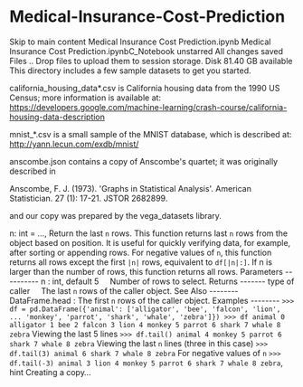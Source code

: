 # Medical-Insurance-Cost-Prediction

Skip to main content
Medical Insurance Cost Prediction.ipynb
Medical Insurance Cost Prediction.ipynbC_Notebook unstarred
All changes saved
Files
..
Drop files to upload them to session storage.
Disk
81.40 GB available
This directory includes a few sample datasets to get you started.

california_housing_data*.csv is California housing data from the 1990 US Census; more information is available at: https://developers.google.com/machine-learning/crash-course/california-housing-data-description

mnist_*.csv is a small sample of the MNIST database, which is described at: http://yann.lecun.com/exdb/mnist/

anscombe.json contains a copy of Anscombe's quartet; it was originally described in

Anscombe, F. J. (1973). 'Graphs in Statistical Analysis'. American Statistician. 27 (1): 17-21. JSTOR 2682899.

and our copy was prepared by the vega_datasets library.

n: int = ..., Return the last `n` rows. This function returns last `n` rows from the object based on position. It is useful for quickly verifying data, for example, after sorting or appending rows. For negative values of `n`, this function returns all rows except the first `|n|` rows, equivalent to `df[|n|:]`. If n is larger than the number of rows, this function returns all rows. Parameters ---------- n : int, default 5 &nbsp;&nbsp;&nbsp;&nbsp;Number of rows to select. Returns ------- type of caller &nbsp;&nbsp;&nbsp;&nbsp;The last `n` rows of the caller object. See Also -------- DataFrame.head : The first `n` rows of the caller object. Examples -------- ``` >>> df = pd.DataFrame({'animal': ['alligator', 'bee', 'falcon', 'lion', ... 'monkey', 'parrot', 'shark', 'whale', 'zebra']}) >>> df animal 0 alligator 1 bee 2 falcon 3 lion 4 monkey 5 parrot 6 shark 7 whale 8 zebra ``` Viewing the last 5 lines ``` >>> df.tail() animal 4 monkey 5 parrot 6 shark 7 whale 8 zebra ``` Viewing the last `n` lines (three in this case) ``` >>> df.tail(3) animal 6 shark 7 whale 8 zebra ``` For negative values of `n` ``` >>> df.tail(-3) animal 3 lion 4 monkey 5 parrot 6 shark 7 whale 8 zebra ```, hint
Creating a copy…

